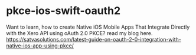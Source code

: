 # pkce-ios-swift-oauth2

Want to learn, how to create Native iOS Mobile Apps That Integrate Directly with the Xero API using oAuth 2.0 PKCE? read my blog here.  [https://satvasolutions.com/latest-guide-on-oauth-2-0-integration-with-native-ios-app-using-pkce/
](https://satvasolutions.com/blog/guide-on-xero-oauth-2-integration-with-native-ios-app-using-pkce)

